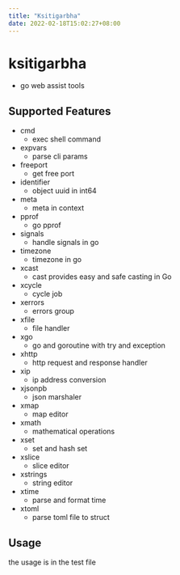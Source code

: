 ```yaml
---
title: "Ksitigarbha"
date: 2022-02-18T15:02:27+08:00
---
```

# ksitigarbha


- go web assist tools


## Supported Features
- cmd
  - exec shell command
- expvars
  - parse cli params
- freeport
  - get free port
- identifier
  - object uuid in int64 
- meta
  - meta in context
- pprof
  - go pprof
- signals
  - handle signals in go
- timezone
  - timezone in go
- xcast 
  - cast provides easy and safe casting in Go
- xcycle
  - cycle job
- xerrors
  - errors group
- xfile
  - file handler
- xgo
  - go and goroutine with try and exception
- xhttp
  - http request and response handler
- xip
  - ip address conversion
- xjsonpb
  - json marshaler
- xmap
  - map editor
- xmath
  - mathematical operations
- xset
  - set and hash set
- xslice
  - slice editor
- xstrings
  - string editor
- xtime
  - parse and format time
- xtoml
  - parse toml file to struct


## Usage

the usage is in the test file

